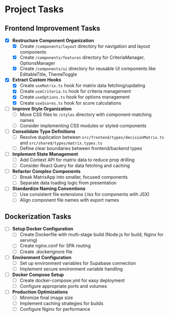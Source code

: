 # Project Tasks

## Frontend Improvement Tasks

- [x] **Restructure Component Organization**
  - [x] Create `/components/layout` directory for navigation and layout components
  - [x] Create `/components/features` directory for CriteriaManager, OptionsManager
  - [x] Create `/components/ui` directory for reusable UI components like EditableTitle, ThemeToggle

- [x] **Extract Custom Hooks**
  - [x] Create `useMatrix.ts` hook for matrix data fetching/updating
  - [x] Create `useCriteria.ts` hook for criteria management
  - [x] Create `useOptions.ts` hook for options management
  - [x] Create `useScores.ts` hook for score calculations

- [ ] **Improve Style Organization**
  - [ ] Move CSS files to `/styles` directory with component-matching names
  - [ ] Consider implementing CSS modules or styled-components

- [ ] **Consolidate Type Definitions**
  - [ ] Resolve duplication between `src/frontend/types/decisionMatrix.ts` and `src/shared/types/matrix.types.ts`
  - [ ] Define clear boundaries between frontend/backend types

- [ ] **Implement State Management**
  - [ ] Add Context API for matrix data to reduce prop drilling
  - [ ] Consider React Query for data fetching and caching

- [ ] **Refactor Complex Components**
  - [ ] Break MatrixApp into smaller, focused components
  - [ ] Separate data loading logic from presentation

- [ ] **Standardize Naming Conventions**
  - [ ] Use consistent file extensions (.tsx for components with JSX)
  - [ ] Align component file names with export names

## Dockerization Tasks

- [ ] **Setup Docker Configuration**
  - [ ] Create Dockerfile with multi-stage build (Node.js for build, Nginx for serving)
  - [ ] Create nginx.conf for SPA routing
  - [ ] Create .dockerignore file

- [ ] **Environment Configuration**
  - [ ] Set up environment variables for Supabase connection
  - [ ] Implement secure environment variable handling

- [ ] **Docker Compose Setup**
  - [ ] Create docker-compose.yml for easy deployment
  - [ ] Configure appropriate ports and volumes

- [ ] **Production Optimizations**
  - [ ] Minimize final image size
  - [ ] Implement caching strategies for builds
  - [ ] Configure Nginx for performance